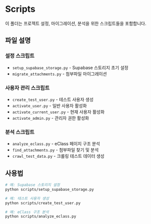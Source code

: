 # Scripts

이 폴더는 프로젝트 설정, 마이그레이션, 분석을 위한 스크립트들을 포함합니다.

## 파일 설명

### 설정 스크립트
- `setup_supabase_storage.py` - Supabase 스토리지 초기 설정
- `migrate_attachments.py` - 첨부파일 마이그레이션

### 사용자 관리 스크립트
- `create_test_user.py` - 테스트 사용자 생성
- `activate_user.py` - 일반 사용자 활성화
- `activate_current_user.py` - 현재 사용자 활성화
- `activate_admin.py` - 관리자 권한 활성화

### 분석 스크립트
- `analyze_eclass.py` - eClass 페이지 구조 분석
- `find_attachments.py` - 첨부파일 찾기 및 분석
- `crawl_test_data.py` - 크롤링 테스트 데이터 생성

## 사용법

```bash
# 예: Supabase 스토리지 설정
python scripts/setup_supabase_storage.py

# 예: 테스트 사용자 생성
python scripts/create_test_user.py

# 예: eClass 구조 분석
python scripts/analyze_eclass.py
```